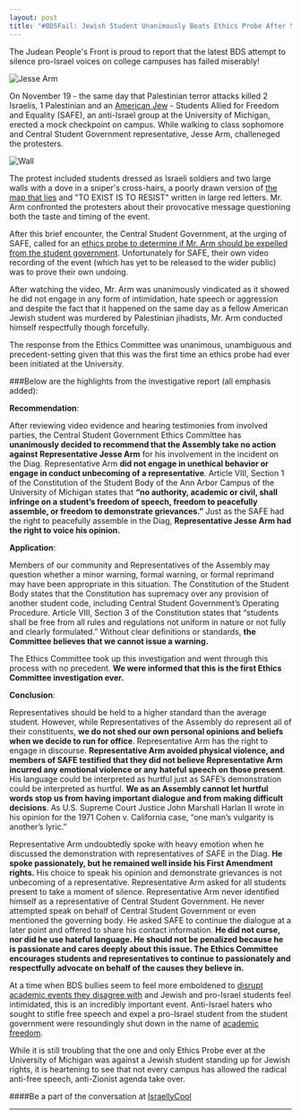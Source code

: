 ```yaml
---
layout: post
title: "#BDSFail: Jewish Student Unanimously Beats Ethics Probe After Standing Up To Anti-Israel Protesters"
---
```


The Judean People's Front is proud to report that the latest BDS attempt to silence pro-Israel voices on college campuses has failed miserably!


![Jesse Arm](https://i.imgur.com/h3rRyb7.jpg)


On November 19 - the same day that Palestinian terror attacks killed 2 Israelis, 1 Palestinian and an [American Jew](http://www.israellycool.com/2015/11/24/watch-moment-of-silence-for-ezra-schwartz-zl/) - Students Allied for Freedom and Equality (SAFE), an anti-Israel group at the University of Michigan, erected a mock checkpoint on campus. While walking to class sophomore and Central Student Government representative, Jesse Arm, challeneged the protesters.


![Wall](https://i.imgur.com/qqcFZCc.jpg)


The protest included students dressed as Israeli soldiers and two large walls with a dove in a sniper's cross-hairs, a poorly drawn version of [the map that lies](http://elderofziyon.blogspot.com/2012/07/debunking-map-that-lies.html) and "TO EXIST IS TO RESIST" written in large red letters. Mr. Arm confronted the protesters about their provocative message questioning both the taste and timing of the event.

After this brief encounter, the Central Student Government, at the urging of SAFE, called for an [ethics probe to determine if Mr. Arm should be expelled from the student government](https://www.michigandaily.com/section/news/csg-meeting-2). Unfortunately for SAFE, their own video recording of the event (which has yet to be released to the wider public) was to prove their own undoing.

After watching the video, Mr. Arm was unanimously vindicated as it showed he did not engage in any form of intimidation, hate speech or aggression and despite the fact that it happened on the same day as a fellow American Jewish student was murdered by Palestinian jihadists, Mr. Arm conducted himself respectfully though forcefully.

The response from the Ethics Committee was unanimous, unambiguous and precedent-setting given that this was the first time an ethics probe had ever been initiated at the University. 


###Below are the highlights from the investigative report (all emphasis added):

**Recommendation**:

After reviewing video evidence and hearing testimonies from involved parties, the Central Student Government Ethics Committee has **unanimously decided to recommend that the Assembly take no action against Representative Jesse Arm** for his involvement in the incident on the Diag. Representative Arm **did not engage in unethical behavior or engage in conduct unbecoming of a representative**. Article VIII, Section 1 of the Constitution of the Student Body of the Ann Arbor Campus of the University of Michigan states that **“no authority, academic or civil, shall infringe on a student’s freedom of speech, freedom to peacefully assemble, or freedom to demonstrate grievances.”** Just as the SAFE had the right to peacefully assemble in the Diag, **Representative Jesse Arm had the right to voice his opinion.**

**Application**:

Members of our community and Representatives of the Assembly may question whether a minor warning, formal warning, or formal reprimand may have been appropriate in this situation. The Constitution of the Student Body states that the Constitution has supremacy over any provision of another student code, including Central Student Government’s Operating Procedure. Article VIII, Section 3 of the Constitution states that “students shall be free from all rules and regulations not uniform in nature or not fully and clearly formulated.” Without clear definitions or standards, **the Committee believes that we cannot issue a warning.**

The Ethics Committee took up this investigation and went through this process with no precedent. **We were informed that this is the first Ethics Committee investigation ever.**


**Conclusion**:

Representatives should be held to a higher standard than the average student. However, while Representatives of the Assembly do represent all of their constituents, **we do not shed our own personal opinions and beliefs when we decide to run for office**. Representative Arm has the right to engage in discourse. **Representative Arm avoided physical violence, and members of SAFE testified that they did not believe Representative Arm incurred any emotional violence or any hateful speech on those present**. His language could be interpreted as hurtful just as SAFE’s demonstration could be interpreted as hurtful. **We as an Assembly cannot let hurtful words stop us from having important dialogue and from making difficult decisions**. As U.S. Supreme Court Justice John Marshall Harlan II wrote in his opinion for the 1971 Cohen v. California case, “one man’s vulgarity is another’s lyric.” 

Representative Arm undoubtedly spoke with heavy emotion when he discussed the demonstration with representatives of SAFE in the Diag. **He spoke passionately, but he remained well inside his First Amendment rights.** His choice to speak his opinion and demonstrate grievances is not unbecoming of a representative. Representative Arm asked for all students present to take a moment of silence. Representative Arm never identified himself as a representative of Central Student Government. He never attempted speak on behalf of Central Student Government or even mentioned the governing body. He asked SAFE to continue the dialogue at a later point and offered to share his contact information. **He did not curse, nor did he use hateful language. He should not be penalized because he is passionate and cares deeply about this issue. The Ethics Committee encourages students and representatives to continue to passionately and respectfully advocate on behalf of the causes they believe in.**

At a time when BDS bullies seem to feel more emboldened to [disrupt academic events they disagree with](http://legalinsurrection.com/2015/11/anti-israel-students-target-ut-austin-israeli-studies-prof-after-disrupting-his-speech/) and Jewish and pro-Israel students feel intimidated, this is an incredibly important event. Anti-Israel haters who sought to stifle free speech and expel a pro-Israel student from the student government were resoundingly shut down in the name of [academic freedom](http://www.israellycool.com/2015/11/17/academic-freedom-initiatives/).

While it is still troubling that the one and only Ethics Probe ever at the University of Michigan was against a Jewish student standing up for Jewish rights, it is heartening to see that not every campus has allowed the radical anti-free speech, anti-Zionist agenda take over.

####Be a part of the conversation at [IsraellyCool](http://www.israellycool.com/2015/12/08/bdsfail-jewish-student-unanimously-beats-ethics-probe-after-standing-up-to-anti-israel-protesters/)

___
